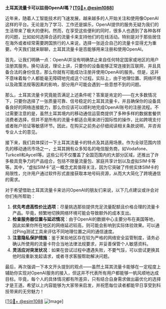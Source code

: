 **土耳其流量卡可以註冊OpenAI嗎？[[TG💪+ @esim1088](https://t.me/s/esim1088)]**

近年来，随着人工智能技术的飞速发展，越来越多的人开始关注和使用像OpenAI这样的平台。无论是为了学习、工作还是娱乐，OpenAI提供的服务无疑为我们的生活带来了极大的便利。然而，在享受这些便利的同时，很多人也遇到了各种各样的问题，比如如何选择合适的流量卡来支持他们的在线活动。特别是对于那些居住在海外或者经常需要跨国旅行的人来说，选择一张适合自己的流量卡显得尤为重要。今天我们就来聊聊，土耳其流量卡是否能够用来注册和使用OpenAI。

首先，让我们明确一点：OpenAI并没有明确禁止来自任何特定国家或地区的用户注册其服务。换句话说，理论上讲，只要你的设备能够正常连接到互联网，并且具备合法的身份信息，那么你就有可能成功注册并使用OpenAI的服务。但是，这并不意味着每个人都能毫无障碍地完成这个过程。实际上，由于地理位置、网络环境以及政策法规等因素的影响，部分用户可能会遇到一些意想不到的问题。

那么，土耳其流量卡究竟能否满足上述条件呢？答案是肯定的——在大多数情况下，只要你选择了一张质量可靠、信号稳定的土耳其流量卡，并且确保你的设备具备良好的网络连接能力，那么你应该可以顺利地完成OpenAI账号的注册流程。不过需要注意的是，虽然土耳其境内的移动通信运营商提供了多种多样的数据套餐供消费者选择，但并不是所有的流量卡都适合用来进行国际性的操作，比如跨境支付或者账户验证等敏感环节。因此，在购买之前务必仔细阅读相关条款说明，并咨询专业人士的意见。

接下来，我们具体探讨一下土耳其流量卡的特点及其适用场景。作为全球范围内领先的移动通讯市场之一，土耳其拥有众多知名的电信服务商，如Vodafone、Turkcell和Aycell等。这些公司不仅覆盖了全国范围内的大部分区域，还推出了许多极具竞争力的产品组合，包括不限量流量包、家庭共享计划以及虚拟SIM卡等等。其中，“虚拟SIM卡”这一概念尤其值得关注，因为它突破了传统实体SIM卡的局限性，允许用户通过软件形式直接获取本地号码资源，从而大大简化了跨境通信的需求。

对于希望借助土耳其流量卡来访问OpenAI的朋友们来说，以下几点建议或许会对你们有所帮助：

1. **优先考虑高性价比选项**：尽量挑选那些提供充足流量配额且价格合理的流量卡产品。毕竟，频繁地切换网络环境可能会导致额外的成本支出。
2. **检查服务器位置与延迟情况**：由于OpenAI的数据中心主要分布在美国等地，因此如果你所在地区的网络延迟较高，则可能会影响到实际体验效果。可以通过Ping测试工具来评估不同地理位置之间的通信速度。
3. **注意隐私保护措施**：鉴于某些地区存在较为严格的网络安全监管制度，请务必确认所使用的流量卡符合当地法律法规要求，并妥善保管个人敏感资料。
4. **灵活应对突发状况**：如果在尝试过程中遭遇失败，不要气馁，可以尝试更换其他时段重新发起请求，或者寻求客服帮助解决问题。

最后，再次强调一下本文开头提到的观点——虽然土耳其流量卡能够在一定程度上辅助你实现对OpenAI服务的接入，但这并不代表所有用户都能够一帆风顺地达成目标。毕竟，每个人的具体情况都有所差异，只有结合自身需求做出最优化的选择才是王道。希望以上内容能够为大家带来启发，并祝愿每位读者都能早日享受到科技带来的无穷魅力！

[[TG💪+ @esim1088](https://t.me/s/esim1088) ![Image](https://i.postimg.cc/4NQfJmqS/Snipaste-2025-05-13-00-14-12.png)]